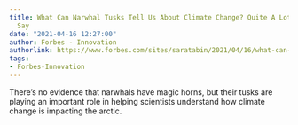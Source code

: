 ```yaml
---
title: What Can Narwhal Tusks Tell Us About Climate Change? Quite A Lot, Scientists
  Say
date: "2021-04-16 12:27:00"
author: Forbes - Innovation
authorlink: https://www.forbes.com/sites/saratabin/2021/04/16/what-can-narwhal-tusks-tell-us-about-climate-change-quite-a-lot-scientists-say/
tags:
- Forbes-Innovation
---
```

There’s no evidence that narwhals have magic horns, but their tusks are playing an important role in helping scientists understand how climate change is impacting the arctic.